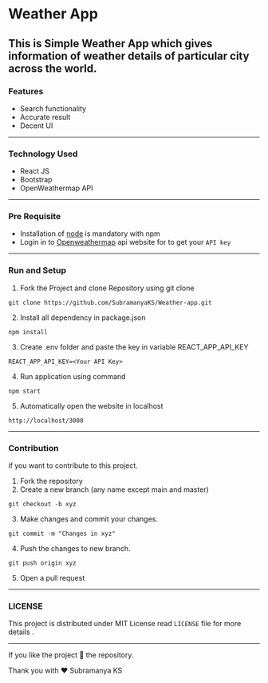# Weather App

This is Simple Weather App which gives information of weather details of particular city across the world.
---
### Features

* Search functionality
* Accurate result
* Decent UI
---
### Technology Used

* React JS 
* Bootstrap
* OpenWeathermap API

---
### Pre Requisite
* Installation of [node](https://nodejs.org/en/) is mandatory with npm 
* Login in to [Openweathermap](https://openweathermap.org/api) api website for to get your `API key`

---
### Run and Setup

1. Fork the Project and clone Repository using git clone

```
git clone https://github.com/SubramanyaKS/Weather-app.git
```

2.  Install all dependency in package.json

```
npm install
```
3.  Create .env folder and paste the key in variable REACT_APP_API_KEY

```
REACT_APP_API_KEY=<Your API Key>
```

4.  Run application using command

```
npm start
```

5. Automatically open the website in localhost

```
http://localhost/3000
```
---

### Contribution

if you want to contribute to this project. 

1. Fork the repository
2. Create a new branch (any name except main and master)
```
git checkout -b xyz
```
3. Make changes and commit your changes.
```
git commit -m "Changes in xyz"
```
4. Push the changes to new branch.
```
git push origin xyz
```
5. Open a pull request

---

<!--Licence-->
### LICENSE

This project is distributed under MIT License read `LICENSE` file for more details .

---

If you like the project 🌟 the repository.

Thank you with ❤ Subramanya KS
